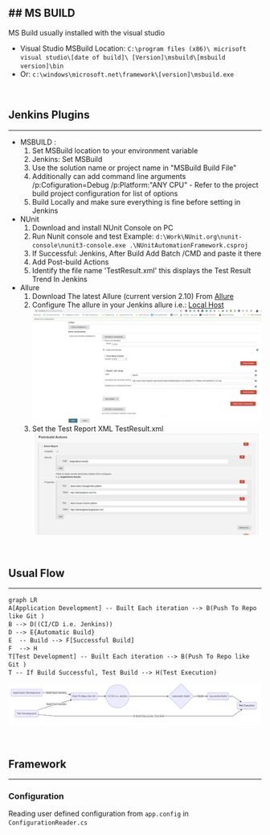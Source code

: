 ﻿﻿﻿﻿﻿﻿﻿﻿## MS BUILD
---
MS Build usually installed with the visual studio

 - Visual Studio MSBuild Location:   `C:\program files (x86)\ micrisoft visual studio\[date of build]\ [Version]\msbuild\[msbuild version]\bin`
 - Or: `c:\windows\microsoft.net\framework\[version]\msbuild.exe`

&nbsp;



## Jenkins Plugins
---
- MSBUILD : 
  1. Set MSBuild location to your environment variable
  2. Jenkins: Set MSBuild
  3. Use the solution name or project name in "MSBuild Build File"
  4. Additionally can add command line arguments  /p:Cofiguration=Debug /p:Platform:"ANY CPU" - Refer to the project build project configuration for list of options
  5. Build Locally and make  sure everything is fine before setting in Jenkins 
- NUnit
  1. Download and install NUnit Console on PC
  2. Run Nunit console and test 
  Example: `d:\Work\NUnit.org\nunit-console\nunit3-console.exe .\NUnitAutomationFramework.csproj`
  3. If Successful: Jenkins, After Build Add Batch /CMD and paste it there
  4. Add Post-build Actions
  5. Identify the file name 'TestResult.xml' this displays the Test Result Trend In Jenkins 
- Allure
  1. Download The latest Allure (current version 2.10) From [Allure](https://github.com/allure-framework/allure2/releases/)
  2. Configure The allure in your Jenkins allure i.e.: [Local Host](http://localhost:8080/configureTools/)
  ![Allure Config](Documentation\AllureConfig.jpg)
  3. Set the Test Report XML TestResult.xml
  ![Allure Post Build Config"](Documentation\allurepostbuild.jpg)

&nbsp;

## Usual Flow
---
```mermaid
graph LR
A[Application Development] -- Built Each iteration --> B(Push To Repo like Git )
B --> D((CI/CD i.e. Jenkins))
D --> E{Automatic Build}
E  -- Build --> F[Successful Build]
F  --> H
T[Test Development] -- Built Each iteration --> B(Push To Repo like Git )
T -- If Build Successful, Test Build --> H(Test Execution)
```

![WorkFlow](/Documentation/flowchart.jpg)

&nbsp;

## Framework
---

### Configuration

 Reading user defined configuration from `app.config` in `ConfigurationReader.cs` 








